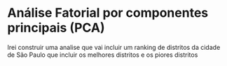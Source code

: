 # Análise Fatorial por componentes principais (PCA) 

Irei construir uma analise que vai incluir um ranking de distritos da cidade de São Paulo 
que incluir os melhores distritos e os piores distritos 
